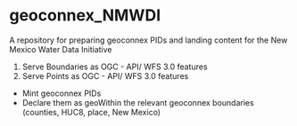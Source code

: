# geoconnex_NMWDI
A repository for preparing geoconnex PIDs and landing content for the New Mexico Water Data Initiative

1. Serve Boundaries as OGC - API/ WFS 3.0 features
1. Serve Points as OGC - API/ WFS 3.0 features
 * Mint geoconnex PIDs
 * Declare them as geoWithin the relevant geoconnex boundaries (counties, HUC8, place, New Mexico)

